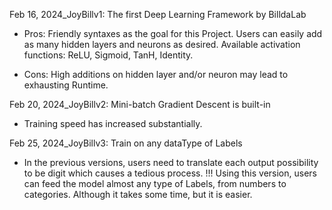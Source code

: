 Feb 16, 2024_JoyBillv1: The first Deep Learning Framework by BilldaLab
+ Pros:
   Friendly syntaxes as the goal for this Project.
   Users can easily add as many hidden layers and neurons as desired.
   Available activation functions: ReLU, Sigmoid, TanH, Identity.
- Cons:
   High additions on hidden layer and/or neuron may lead to exhausting Runtime.

Feb 20, 2024_JoyBillv2: Mini-batch Gradient Descent is built-in
- Training speed has increased substantially.

Feb 25, 2024_JoyBillv3: Train on any dataType of Labels
- In the previous versions, users need to translate each output possibility to be digit which causes a tedious process.
!!! Using this version, users can feed the model almost any type of Labels, from numbers to categories. Although it takes some time, but it is easier.
